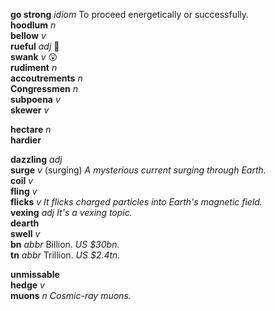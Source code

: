 

__go strong__ _idiom_ To proceed energetically or successfully.  
__hoodlum__ _n_  
__bellow__ _v_  
__rueful__ _adj_ :dart:  
__swank__ _v_ :astonished:  
__rudiment__ _n_  
__accoutrements__ _n_  
__Congressmen__ _n_  
__subpoena__ _v_  
__skewer__ _v_  

__hectare__ _n_  
__hardier__  

__dazzling__ _adj_  
__surge__ _v_ (surging) _A mysterious current surging through Earth._  
__coil__ _v_  
__fling__ _v_  
__flicks__ _v_ _It flicks charged particles into Earth's magnetic field._  
__vexing__ _adj_ _It's a vexing topic._  
__dearth__  
__swell__ _v_  
__bn__ _abbr_ Billion. _US $30bn._  
__tn__ _abbr_ Trillion. _US $2.4tn._  

__unmissable__  
__hedge__ _v_  
__muons__ _n_ _Cosmic-ray muons._  
